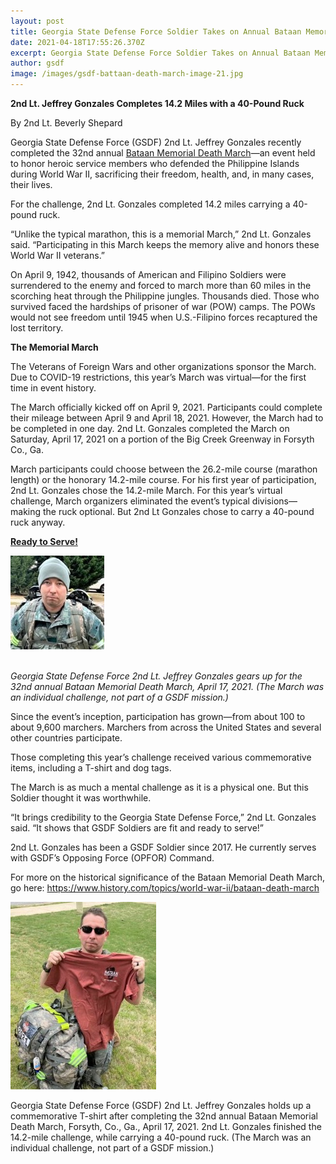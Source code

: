 ```yaml
---
layout: post
title: Georgia State Defense Force Soldier Takes on Annual Bataan Memorial Death March
date: 2021-04-18T17:55:26.370Z
excerpt: Georgia State Defense Force Soldier Takes on Annual Bataan Memorial Death March
author: gsdf
image: /images/gsdf-battaan-death-march-image-21.jpg
---
```

<strong>2nd Lt. Jeffrey Gonzales Completes 14.2 Miles with a 40-Pound Ruck</strong>

By 2nd Lt. Beverly Shepard

Georgia State Defense Force (GSDF) 2nd Lt. Jeffrey Gonzales recently completed the 32nd annual <a href="https://bataanmarch.com/" target="_blank">Bataan Memorial Death March</a>—an event held to honor heroic service members who defended the Philippine Islands during World War II, sacrificing their freedom, health, and, in many cases, their lives.

For the challenge, 2nd Lt. Gonzales completed 14.2 miles carrying a 40-pound ruck.

“Unlike the typical marathon, this is a memorial March,” 2nd Lt. Gonzales said. “Participating in this March keeps the memory alive and honors these World War II veterans.”

On April 9, 1942, thousands of American and Filipino Soldiers were surrendered to the enemy and forced to march more than 60 miles in the scorching heat through the Philippine jungles. Thousands died. Those who survived faced the hardships of prisoner of war (POW) camps. The POWs would not see freedom until 1945 when U.S.-Filipino forces recaptured the lost territory.

<strong>The Memorial March</strong>

The Veterans of Foreign Wars and other organizations sponsor the March. Due to COVID-19 restrictions, this year’s March was virtual—for the first time in event history.

The March officially kicked off on April 9, 2021. Participants could complete their mileage between April 9 and April 18, 2021. However, the March had to be completed in one day. 2nd Lt. Gonzales completed the March on Saturday, April 17, 2021 on a portion of the Big Creek Greenway in Forsyth Co., Ga.

March participants could choose between the 26.2-mile course (marathon length) or the honorary 14.2-mile course. For his first year of participation, 2nd Lt. Gonzales chose the 14.2-mile March. For this year’s virtual challenge, March organizers eliminated the event’s typical divisions—making the ruck optional. But 2nd Lt Gonzales chose to carry a 40-pound ruck anyway.

<strong><span style="text-decoration: underline;">Ready to Serve!</span></strong>

![](/images/gsdf-2lt-ganzales-this-one-cropped-150x150.jpg)

\
*Georgia State Defense Force 2nd Lt. Jeffrey Gonzales gears up for the 32nd annual Bataan Memorial Death March, April 17, 2021. (The March was an individual challenge, not part of a GSDF mission.)*

Since the event’s inception, participation has grown—from about 100 to about 9,600 marchers. Marchers from across the United States and several other countries participate.

Those completing this year’s challenge received various commemorative items, including a T-shirt and dog tags.

The March is as much a mental challenge as it is a physical one. But this Soldier thought it was worthwhile.

“It brings credibility to the Georgia State Defense Force,” 2nd Lt. Gonzales said. “It shows that GSDF Soldiers are fit and ready to serve!”

2nd Lt. Gonzales has been a GSDF Soldier since 2017. He currently serves with GSDF’s Opposing Force (OPFOR) Command.

For more on the historical significance of the Bataan Memorial Death March, go here: <a href="https://www.history.com/topics/world-war-ii/bataan-death-march" target="_blank">https://www.history.com/topics/world-war-ii/bataan-death-march</a>

![](/images/gsdf-copped-1-march-gonzales-photo-233x300.jpg)

Georgia State Defense Force (GSDF) 2nd Lt. Jeffrey Gonzales holds up a commemorative T-shirt after completing the 32nd annual Bataan Memorial Death March, Forsyth, Co., Ga., April 17, 2021. 2nd Lt. Gonzales finished the 14.2-mile challenge, while carrying a 40-pound ruck. (The March was an individual challenge, not part of a GSDF mission.)
